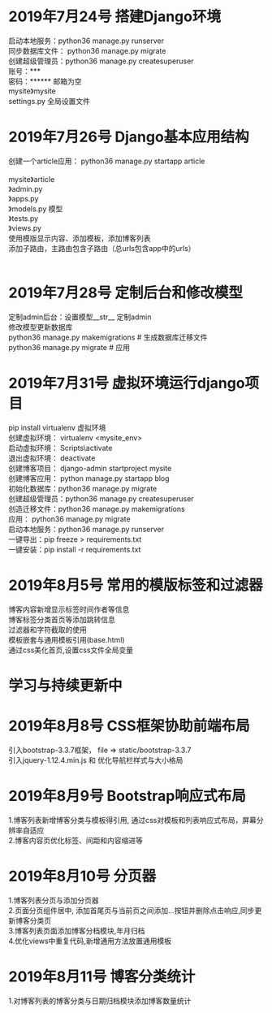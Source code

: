 # 2019年7月24号 搭建Django环境<br>
启动本地服务：python36 manage.py runserver<br>
同步数据库文件： python36 manage.py migrate<br>
创建超级管理员：python36 manage.py createsuperuser<br>
账号：***      
密码：******
邮箱为空<br>
mysite》mysite<br>
        settings.py   全局设置文件<br>

# 2019年7月26号 Django基本应用结构<br>
创建一个article应用： python36 manage.py startapp article<br>  
mysite》article<br>
      》admin.py<br>
      》apps.py<br>
      》models.py   模型<br>
      》tests.py<br>
      》views.py<br>
使用模版显示内容、添加模板，添加博客列表<br>
添加子路由，主路由包含子路由（总urls包含app中的urls）<br>
<br>
# 2019年7月28号 定制后台和修改模型<br>
定制admin后台：设置模型__str__  定制admin<br>
修改模型更新数据库<br>
            python36 manage.py makemigrations           # 生成数据库迁移文件<br>
            python36 manage.py migrate                  # 应用<br>
# 2019年7月31号 虚拟环境运行django项目<br>
pip install virtualenv 虚拟环境<br>
创建虚拟环境： virtualenv <mysite_env><br>
启动虚拟环境： Scripts\activate<br>
退出虚拟环境： deactivate<br>
创建博客项目： django-admin startproject mysite<br>
创建博客应用： python manage.py startapp blog<br>
初始化数据库：python36 manage.py migrate<br>
创建超级管理员：python36 manage.py createsuperuser<br>
创造迁移文件：python36 manage.py makemigrations<br>
应用： python36 manage.py migrate<br>
启动本地服务：python36 manage.py runserver<br>
一键导出：pip freeze > requirements.txt<br>
一键安装：pip install -r requirements.txt<br>
# 2019年8月5号 常用的模版标签和过滤器<br>
博客内容新增显示标签时间作者等信息<br>
博客标签分类首页等添加跳转信息<br>
过滤器和字符截取的使用<br>
模板嵌套与通用模板引用(base.html)<br>
通过css美化首页,设置css文件全局变量<br>
# 学习与持续更新中
# 2019年8月8号  CSS框架协助前端布局<br>
引入bootstrap-3.3.7框架， file => static/bootstrap-3.3.7<br>
引入jquery-1.12.4.min.js 和 优化导航栏样式与大小格局<br>
# 2019年8月9号 Bootstrap响应式布局<br>
1.博客列表新增博客分类与模板得引用, 通过css对模板和列表响应式布局，屏幕分辨率自适应<br>
2.博客内容页优化标签、间距和内容缩进等<br>
# 2019年8月10号 分页器<br>
1.博客列表分页与添加分页器<br>
2.页面分页组件居中, 添加首尾页与当前页之间添加...按钮并删除点击响应,同步更新博客分类页<br>
3.博客列表页面添加博客分档模块,年月归档<br>
4.优化views中重复代码,新增通用方法放置通用模板<br>
# 2019年8月11号 博客分类统计<br>
1.对博客列表的博客分类与日期归档模块添加博客数量统计<br>
